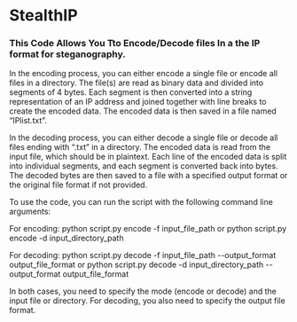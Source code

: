 # StealthIP
### This Code Allows You Tto Encode/Decode files In a the IP format for steganography.

In the encoding process, you can either encode a single file or encode all files in a directory. The file(s) are read as binary data and divided into segments of 4 bytes. Each segment is then converted into a string representation of an IP address and joined together with line breaks to create the encoded data. The encoded data is then saved in a file named “IPlist.txt”.

In the decoding process, you can either decode a single file or decode all files ending with “.txt” in a directory. The encoded data is read from the input file, which should be in plaintext. Each line of the encoded data is split into individual segments, and each segment is converted back into bytes. The decoded bytes are then saved to a file with a specified output format or the original file format if not provided.

To use the code, you can run the script with the following command line arguments:

For encoding:
python script.py encode -f input_file_path
or
python script.py encode -d input_directory_path

For decoding:
python script.py decode -f input_file_path --output_format output_file_format
or
python script.py decode -d input_directory_path --output_format output_file_format

In both cases, you need to specify the mode (encode or decode) and the input file or directory. For decoding, you also need to specify the output file format.

